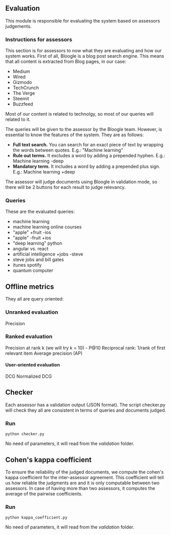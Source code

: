 ## Evaluation
This module is responsible for evaluating the system based on assessors judgements.

### Instructions for assessors
This section is for assessors to now what they are evaluating and how our system works. First of all, Bloogle is a blog post search engine. This means that all content is extracted from Blog pages, in our case:
- Medium
- Wired
- Gizmodo
- TechCrunch
- The Verge
- Steemit
- Buzzfeed

Most of our content is related to technolgy, so most of our queries will related to it.

The queries will be given to the assessor by the Bloogle team. However, is essential to know the features of the system. They are as follows:
- **Full text search.** You can search for an exact piece of text by wrapping the words between quotes. E.g.: "Machine learning"
- **Rule out terms.** It excludes a word by adding a prepended hyphen. E.g.: Machine learning -deep
- **Mandatory term.** It includes a word by adding a prepended plus sign. E.g.: Machine learning +deep

The assessor will judge documents using Bloogle in validation mode, so there will be 2 buttons for each result to judge relevancy.

### Queries
These are the evaluated queries:
- machine learning
- machine learning online courses
- "apple" +fruit -ios
- "apple" -fruit +ios
- "deep learning" python
- angular vs. react
- artificial intelligence +jobs -steve
- steve jobs and bill gates
- itunes spotify
- quantum computer


## Offline metrics
They all are query oriented:
### Unranked evaluation
Precision

### Ranked evaluation
Precision at rank k (we will try k = 10) - P@10
Reciprocal rank: 1/rank of first relevant item
Average precision (AP)

#### User-oriented evaluation
DCG
Normalized DCG

## Checker
Each assessor has a validation output (JSON format). The script checker.py will check they all are consistent in terms of queries and documents judged.

### Run
~~~
python checker.py
~~~
No need of parameters, it will read from the _validation_ folder.

## Cohen's kappa coefficient
To ensure the reliability of the judged documents, we compute the cohen's kappa coefficient for the inter-assessor agreement. This coefficient will tell us how reliable the judgments are and it is only computable between two assessors. In case of having more than two assessors, it computes the average of the pairwise coefficients.

### Run
~~~
python kappa_coefficient.py
~~~
No need of parameters, it will read from the _validation_ folder.